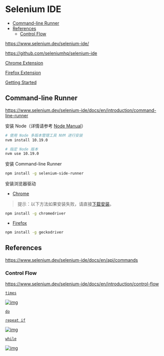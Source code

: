 <!-- #selenium-ide -->
<!-- omit in toc -->
# Selenium IDE

- [Command-line Runner](#command-line-runner)
- [References](#references)
  - [Control Flow](#control-flow)

<https://www.selenium.dev/selenium-ide/>

<https://github.com/seleniumhq/selenium-ide>

[Chrome Extension](https://chrome.google.com/webstore/detail/selenium-ide/mooikfkahbdckldjjndioackbalphokd)

[Firefox Extension](https://addons.mozilla.org/en-US/firefox/addon/selenium-ide/)

[Getting Started](https://www.selenium.dev/selenium-ide/docs/en/introduction/getting-started)

## Command-line Runner

<https://www.selenium.dev/selenium-ide/docs/en/introduction/command-line-runner>

安装 Node（详情请参考 [Node Manual](/manuals/node/node-manual.md#nvm)）

```bash
# 使用 Node 多版本管理工具 NVM 进行安装
nvm install 10.19.0

# 指定 Node 版本
nvm use 10.19.0
```

安装 Command-line Runner

```bash
npm install -g selenium-side-runner
```

安装浏览器驱动

- [Chrome](http://chromedriver.chromium.org/)

> 提示：以下方法如果安装失败，请直接[下载安装](/manuals/test/chromedriver.md#install)。

```bash
npm install -g chromedriver
```

- [Firefox](https://github.com/mozilla/geckodriver)

```bash
npm install -g geckodriver
```

## References

<https://www.selenium.dev/selenium-ide/docs/en/api/commands>

### Control Flow

<https://www.selenium.dev/selenium-ide/docs/en/introduction/control-flow>

[`times`](https://www.selenium.dev/selenium-ide/docs/en/api/commands#times)

[![img](https://www.selenium.dev/selenium-ide/img/docs/control-flow/times.png)](https://www.selenium.dev/selenium-ide/docs/en/introduction/control-flow#times-selenium-ide-docs-en-api-commands-times)

[`do`](https://www.selenium.dev/selenium-ide/docs/en/api/commands#do)

[`repeat if`](https://www.selenium.dev/selenium-ide/docs/en/api/commands#repeat-if)

[![img](https://www.selenium.dev/selenium-ide/img/docs/control-flow/do.png)](https://www.selenium.dev/selenium-ide/docs/en/introduction/control-flow#do-selenium-ide-docs-en-api-commands-do)

[`while`](https://www.selenium.dev/selenium-ide/docs/en/api/commands#while)

[![img](https://www.selenium.dev/selenium-ide/img/docs/control-flow/while.png)](https://www.selenium.dev/selenium-ide/docs/en/introduction/control-flow#while-selenium-ide-docs-en-api-commands-while)
